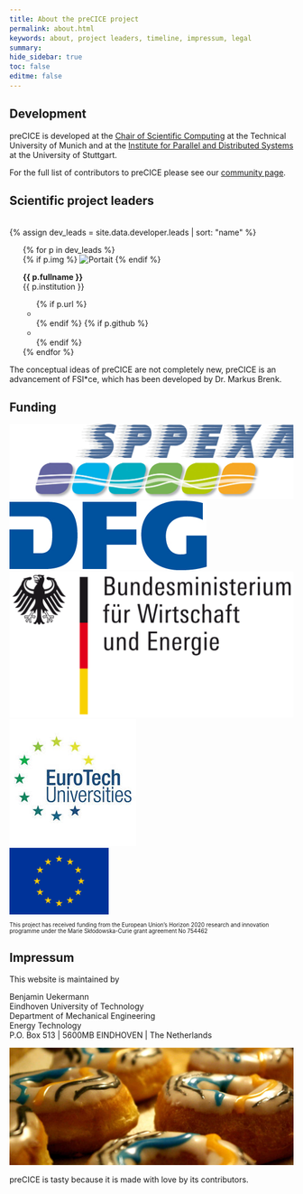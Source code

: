 ```yaml
---
title: About the preCICE project
permalink: about.html
keywords: about, project leaders, timeline, impressum, legal
summary:
hide_sidebar: true
toc: false
editme: false
---
```


## Development

preCICE is developed at the [Chair of Scientific Computing](http://www5.in.tum.de/wiki/index.php/Home) at the Technical University of Munich and at the [Institute for Parallel and Distributed Systems](http://www.ipvs.uni-stuttgart.de/) at the University of Stuttgart.

For the full list of contributors to preCICE please see our [community page](community-contributors).

## Scientific project leaders

<br>
{% assign dev_leads = site.data.developer.leads | sort: "name" %}
<div class="row">
<div class="col-md-8 col-md-offset-2">
<ul class="devlist">
  {% for p in dev_leads %}
  <li{% if forloop.first %} class="devlist-first"{% endif %}>
    <div class="devlist-img">
      {% if p.img %}
      <img src="images/developer/{{ p.img }}.jpg" alt="Portait">
      {% endif %}
    </div>
    <div class="devlist-left">
      <p>
        <strong>{{ p.fullname }}</strong><br/>
        {{ p.institution }}
      </p>
    </div>
    <ul class="devlist-right">
      {% if p.url %}<li><a href="{{ p.url }}" alt="See the institutional website" class="notExternal"><i class="fas fa-university"></i></a></li>{% endif %}
      {% if p.github %}<li><a href="https://github.com/{{ p.github }}" alt="See the Github profile" class="notExternal"><i class="fab fa-github"></i></a></li>{% endif %}
    </ul>
  </li>
  {% endfor %}
</ul>
</div>
</div>

The conceptual ideas of preCICE are not completely new, preCICE is an advancement of FSI*ce, which has been developed by Dr. Markus Brenk.

## Funding

<div class="row vertical-align">
<div class="col-md-2 col-md-offset-2 col-xs-4">
  <a class="notExternal" target="_blank" href="http://www.sppexa.de/"><img class="img-responsive" src="images/funding/sppexa.jpg" alt="SPPEXA"></a>
</div>
<div class="col-md-2 col-md-offset-1 col-xs-4">
  <a class="notExternal" target="_blank" href="http://gepris.dfg.de/gepris/projekt/391150578"><img class="img-responsive" src="images/funding/dfg.jpg" alt="preDOM"></a>
</div>
<div class="col-md-2 col-md-offset-1 col-xs-4">
  <a class="notExternal" target="_blank" href="https://www.bmwi.de/"><img class="img-responsive" src="images/funding/bmwi.png" alt="BMWi"></a>
</div>
</div>
<div class="row vertical-align">
<div class="col-md-2 col-md-offset-3 col-xs-4  col-xs-offset-1">
  <a class="notExternal" target="_blank" href="http://postdoc.eurotech-universities.eu/"><img class="img-responsive" src="images/funding/eurotech.jpeg" alt="EuroTech"></a>
</div>
<div class="col-md-4 col-md-offset-1 col-xs-6 col-xs-offset-1">
  <img class="img-responsive center-block" src="images/funding/eu.png" alt="European Union" style="width: 35%; margin: auto;">
  <br>
  <p style="font-size:.7em;">This project has received funding from the European Union’s Horizon 2020 research and innovation programme under the Marie Skłodowska-Curie grant agreement No 754462</p>
</div>
</div>

## Impressum

This website is maintained by


Benjamin Uekermann  
Eindhoven University of Technology  
Department of Mechanical Engineering  
Energy Technology  
P.O. Box 513 | 5600MB EINDHOVEN | The Netherlands


![preCICE doughnuts](images/doughnuts.jpg)

preCICE is tasty because it is made with love by its contributors.
